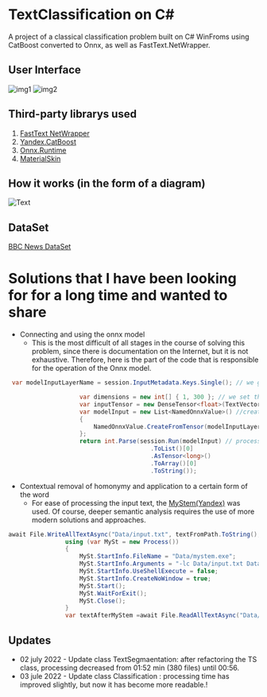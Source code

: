 # TextClassification on C#
A project of a classical classification problem built on C# WinFroms using CatBoost converted to Onnx, as well as FastText.NetWrapper.

## User Interface
![img1](https://user-images.githubusercontent.com/74446737/177034059-1a965130-3ea8-4a16-a942-ff442650b626.png)
![img2](https://user-images.githubusercontent.com/74446737/177034060-ed7e548a-d426-43fb-a920-ddd14a512de6.png)

## Third-party librarys used
1. [FastText NetWrapper](https://github.com/olegtarasov/FastText.NetWrapper)
2. [Yandex.CatBoost](https://github.com/catboost/catboost)
3. [Onnx.Runtime](https://github.com/microsoft/onnxruntime)
4. [MaterialSkin](https://github.com/IgnaceMaes/MaterialSkin)

## How it works (in the form of a diagram)
![Text](https://github.com/hobbitkrd/Csharp_TextClassificationWithCatBoostAndFastText/blob/master/diagramm.svg)

## DataSet 
[BBC News DataSet](https://www.kaggle.com/datasets/pariza/bbc-news-summary)

# Solutions that I have been looking for for a long time and wanted to share
- Connecting and using the onnx model
  - This is the most difficult of all stages in the course of solving this problem, since there is documentation on the Internet, but it is not exhaustive. Therefore, here is the part of the code that is responsible for the operation of the Onnx model.
```C#
 var modelInputLayerName = session.InputMetadata.Keys.Single(); // we get the name of the first (input) layer of the model

                    var dimensions = new int[] { 1, 300 }; // we set the size of the input data (if we draw analogies, it's like in Tensorflow input_shame)
                    var inputTensor = new DenseTensor<float>(TextVector, dimensions); // description of the input Tensor
                    var modelInput = new List<NamedOnnxValue>() //create input data
                    {
                        NamedOnnxValue.CreateFromTensor(modelInputLayerName, inputTensor)
                    };
                    return int.Parse(session.Run(modelInput) // processing and return of the result
                                        .ToList()[0]
                                        .AsTensor<long>()
                                        .ToArray()[0]
                                        .ToString());
```

- Сontextual removal of homonymy and application to a certain form of the word
  - For ease of processing the input text, the [MyStem(Yandex)](https://yandex.ru/dev/mystem/) was used. Of course, deeper semantic analysis requires the use of more modern solutions and approaches.
```C#
await File.WriteAllTextAsync("Data/input.txt", textFromPath.ToString(), Encoding.Default);
                using (var MySt = new Process())
                {
                    MySt.StartInfo.FileName = "Data/mystem.exe";
                    MySt.StartInfo.Arguments = "-lc Data/input.txt Data/output.txt";
                    MySt.StartInfo.UseShellExecute = false;
                    MySt.StartInfo.CreateNoWindow = true;
                    MySt.Start();
                    MySt.WaitForExit();
                    MySt.Close();
                }
                var textAfterMyStem =await File.ReadAllTextAsync("Data/output.txt", Encoding.Default);
```

## Updates 
- 02 july 2022 - Update class TextSegmaentation: after refactoring the TS class, processing decreased from 01:52 min (380 files) until 00:56.
- 03 jule 2022 - Update class Classification : processing time has improved slightly, but now it has become more readable.!
